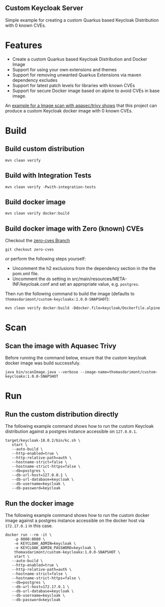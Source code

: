 Custom Keycloak Server
----

Simple example for creating a custom Quarkus based Keycloak Distribution with 0 known CVEs.

# Features
- Create a custom Quarkus based Keycloak Distribution and Docker Image
- Support for using your own extensions and themes
- Support for removing unwanted Quarkus Extensions via maven dependency excludes
- Support for latest patch levels for libraries with known CVEs
- Support for secure Docker image based on alpine to avoid CVEs in base image. 

An [example for a Image scan with aqasec/trivy shows](https://gist.github.com/thomasdarimont/efb1a1327a585517db5a047401852a88) that this project can produce 
a custom Keycloak docker image with 0 known CVEs.

# Build

## Build custom distribution
```
mvn clean verify
```

## Build with Integration Tests
```
mvn clean verify -Pwith-integration-tests
```

## Build docker image
```
mvn clean verify docker:build
```

## Build docker image with Zero (known) CVEs

Checkout the [zero-cves Branch](https://github.com/thomasdarimont/keycloak-custom-server/tree/zero-cves) 
```
git checkout zero-cves
```
*or* perform the following steps yourself:
- Uncomment the h2 exclusions from the dependency section in the the pom.xml file.
- Uncomment the `db` setting in src/main/resources/META-INF/keycloak.conf and set an appropriate value, e.g. `postgres`.

Then run the following command to build the image (defaults to `thomasdarimont/custom-keycloakx:1.0.0-SNAPSHOT`):
```
mvn clean verify docker:build -Ddocker.file=keycloak/Dockerfile.alpine
```

# Scan

## Scan the image with Aquasec Trivy

Before running the command below, ensure that the custom keycloak docker image was build successfuly.

```
java bin/scanImage.java --verbose --image-name=thomasdarimont/custom-keycloakx:1.0.0-SNAPSHOT
```

# Run

## Run the custom distribution directly

The following example command shows how to run the custom Keycloak distribution against 
a postgres instance accessible on `127.0.0.1`.

```
target/keycloak-18.0.2/bin/kc.sh \
   start \
   --auto-build \
   --http-enabled=true \
   --http-relative-path=auth \
   --hostname-strict=false \
   --hostname-strict-https=false \
   --db=postgres \
   --db-url-host=127.0.0.1 \
   --db-url-database=keycloak \
   --db-username=keycloak \
   --db-password=keycloak
```

## Run the docker image

The following example command shows how to run the custom docker image against 
a postgres instance accessible on the docker host via `172.17.0.1` in this case.

```
docker run --rm -it \
    -p 8080:8080 \
    -e KEYCLOAK_ADMIN=keycloak \
    -e KEYCLOAK_ADMIN_PASSWORD=keycloak \
    thomasdarimont/custom-keycloakx:1.0.0-SNAPSHOT \
    start \
   --auto-build \
   --http-enabled=true \
   --http-relative-path=auth \
   --hostname-strict=false \
   --hostname-strict-https=false \
   --db=postgres \
   --db-url-host=172.17.0.1 \
   --db-url-database=keycloak \
   --db-username=keycloak \
   --db-password=keycloak
```
